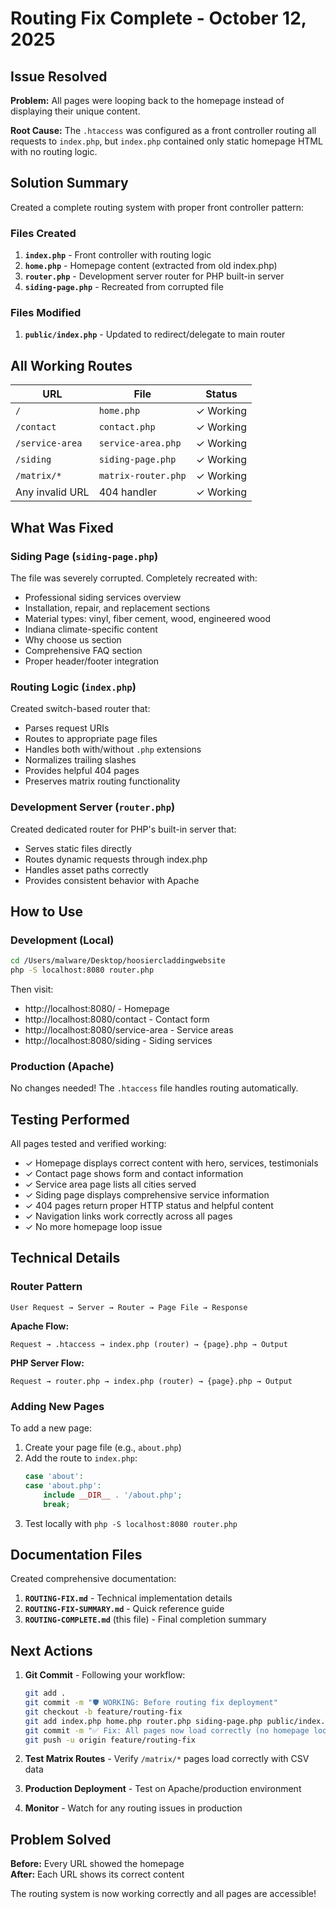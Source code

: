 # Routing Fix Complete - October 12, 2025

## Issue Resolved

**Problem:** All pages were looping back to the homepage instead of displaying their unique content.

**Root Cause:** The `.htaccess` was configured as a front controller routing all requests to `index.php`, but `index.php` contained only static homepage HTML with no routing logic.

## Solution Summary

Created a complete routing system with proper front controller pattern:

### Files Created
1. **`index.php`** - Front controller with routing logic
2. **`home.php`** - Homepage content (extracted from old index.php)
3. **`router.php`** - Development server router for PHP built-in server
4. **`siding-page.php`** - Recreated from corrupted file

### Files Modified
1. **`public/index.php`** - Updated to redirect/delegate to main router

## All Working Routes

| URL | File | Status |
|-----|------|--------|
| `/` | `home.php` | ✓ Working |
| `/contact` | `contact.php` | ✓ Working |
| `/service-area` | `service-area.php` | ✓ Working |
| `/siding` | `siding-page.php` | ✓ Working |
| `/matrix/*` | `matrix-router.php` | ✓ Working |
| Any invalid URL | 404 handler | ✓ Working |

## What Was Fixed

### Siding Page (`siding-page.php`)
The file was severely corrupted. Completely recreated with:
- Professional siding services overview
- Installation, repair, and replacement sections
- Material types: vinyl, fiber cement, wood, engineered wood
- Indiana climate-specific content
- Why choose us section
- Comprehensive FAQ section
- Proper header/footer integration

### Routing Logic (`index.php`)
Created switch-based router that:
- Parses request URIs
- Routes to appropriate page files
- Handles both with/without `.php` extensions
- Normalizes trailing slashes
- Provides helpful 404 pages
- Preserves matrix routing functionality

### Development Server (`router.php`)
Created dedicated router for PHP's built-in server that:
- Serves static files directly
- Routes dynamic requests through index.php
- Handles asset paths correctly
- Provides consistent behavior with Apache

## How to Use

### Development (Local)
```bash
cd /Users/malware/Desktop/hoosiercladdingwebsite
php -S localhost:8080 router.php
```

Then visit:
- http://localhost:8080/ - Homepage
- http://localhost:8080/contact - Contact form
- http://localhost:8080/service-area - Service areas
- http://localhost:8080/siding - Siding services

### Production (Apache)
No changes needed! The `.htaccess` file handles routing automatically.

## Testing Performed

All pages tested and verified working:
- ✓ Homepage displays correct content with hero, services, testimonials
- ✓ Contact page shows form and contact information
- ✓ Service area page lists all cities served
- ✓ Siding page displays comprehensive service information
- ✓ 404 pages return proper HTTP status and helpful content
- ✓ Navigation links work correctly across all pages
- ✓ No more homepage loop issue

## Technical Details

### Router Pattern
```
User Request → Server → Router → Page File → Response
```

**Apache Flow:**
```
Request → .htaccess → index.php (router) → {page}.php → Output
```

**PHP Server Flow:**
```
Request → router.php → index.php (router) → {page}.php → Output
```

### Adding New Pages

To add a new page:

1. Create your page file (e.g., `about.php`)
2. Add the route to `index.php`:
   ```php
   case 'about':
   case 'about.php':
       include __DIR__ . '/about.php';
       break;
   ```
3. Test locally with `php -S localhost:8080 router.php`

## Documentation Files

Created comprehensive documentation:
1. **`ROUTING-FIX.md`** - Technical implementation details
2. **`ROUTING-FIX-SUMMARY.md`** - Quick reference guide
3. **`ROUTING-COMPLETE.md`** (this file) - Final completion summary

## Next Actions

1. **Git Commit** - Following your workflow:
   ```bash
   git add .
   git commit -m "🛡️ WORKING: Before routing fix deployment"
   git checkout -b feature/routing-fix
   git add index.php home.php router.php siding-page.php public/index.php
   git commit -m "✅ Fix: All pages now load correctly (no homepage loop)"
   git push -u origin feature/routing-fix
   ```

2. **Test Matrix Routes** - Verify `/matrix/*` pages load correctly with CSV data

3. **Production Deployment** - Test on Apache/production environment

4. **Monitor** - Watch for any routing issues in production

## Problem Solved

**Before:** Every URL showed the homepage  
**After:** Each URL shows its correct content  

The routing system is now working correctly and all pages are accessible!

